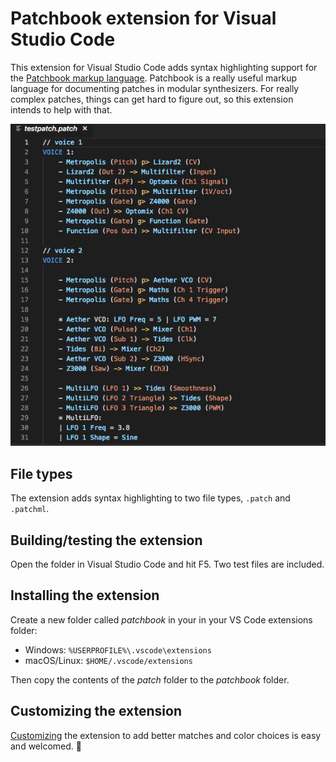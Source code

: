 # Patchbook extension for Visual Studio Code
This extension for Visual Studio Code adds syntax highlighting support for the [Patchbook markup language](https://github.com/SpektroAudio/Patchbook). Patchbook is a really useful markup language for documenting patches in modular synthesizers. For really complex patches, things can get hard to figure out, so this extension intends to help with that.

![Colorized example](/images/colorized.png)

## File types
The extension adds syntax highlighting to two file types, `.patch` and `.patchml`.

## Building/testing the extension
Open the folder in Visual Studio Code and hit F5. Two test files are included.

## Installing the extension
Create a new folder called *patchbook* in your in your VS Code extensions folder:

- Windows: `%USERPROFILE%\.vscode\extensions`
- macOS/Linux: `$HOME/.vscode/extensions`

Then copy the contents of the *patch* folder to the *patchbook* folder.

## Customizing the extension
[Customizing](patch/) the extension to add better matches and color choices is easy and welcomed. :rocket:


